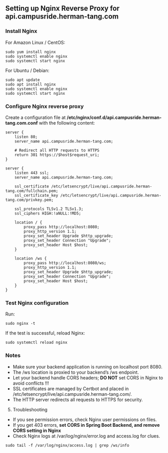 ## Setting up Nginx Reverse Proxy for api.campusride.herman-tang.com

### Install Nginx

For Amazon Linux / CentOS:

```
sudo yum install nginx
sudo systemctl enable nginx
sudo systemctl start nginx
```

For Ubuntu / Debian:

```
sudo apt update
sudo apt install nginx
sudo systemctl enable nginx
sudo systemctl start nginx
```

### Configure Nginx reverse proxy

Create a configuration file at **/etc/nginx/conf.d/api.campusride.herman-tang.com.conf** with the following content:

```
server {
    listen 80;
    server_name api.campusride.herman-tang.com;

    # Redirect all HTTP requests to HTTPS
    return 301 https://$host$request_uri;
}

server {
    listen 443 ssl;
    server_name api.campusride.herman-tang.com;

    ssl_certificate /etc/letsencrypt/live/api.campusride.herman-tang.com/fullchain.pem;
    ssl_certificate_key /etc/letsencrypt/live/api.campusride.herman-tang.com/privkey.pem;

    ssl_protocols TLSv1.2 TLSv1.3;
    ssl_ciphers HIGH:!aNULL:!MD5;

    location / {
        proxy_pass http://localhost:8080;
        proxy_http_version 1.1;
        proxy_set_header Upgrade $http_upgrade;
        proxy_set_header Connection "Upgrade";
        proxy_set_header Host $host;
    }

    location /ws {
        proxy_pass http://localhost:8080/ws;
        proxy_http_version 1.1;
        proxy_set_header Upgrade $http_upgrade;
        proxy_set_header Connection "Upgrade";
        proxy_set_header Host $host;
    }
}
```

### Test Nginx configuration

Run:
```
sudo nginx -t
```

If the test is successful, reload Nginx:
```
sudo systemctl reload nginx
```

### Notes

- Make sure your backend application is running on localhost port 8080.
- The /ws location is proxied to your backend’s /ws endpoint.
- Let your backend handle CORS headers; **DO NOT** set CORS in Nginx to avoid conflicts !!!
- SSL certificates are managed by Certbot and placed in /etc/letsencrypt/live/api.campusride.herman-tang.com/.
- The HTTP server redirects all requests to HTTPS for security.

5. Troubleshooting

- If you see permission errors, check Nginx user permissions on files.
- If you get 403 errors, **set CORS in Spring Boot Backend, and remove CORS setting in Nginx**
- Check Nginx logs at /var/log/nginx/error.log and access.log for clues.

```
sudo tail -f /var/log/nginx/access.log | grep /ws/info
```
